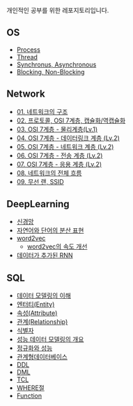 개인적인 공부를 위한 레포지토리입니다.

## OS
* [Process](https://github.com/ywoo121/TIL/blob/main/OS/Process.md)
* [Thread]()
* [Synchronus, Asynchronous](https://github.com/ywoo121/TIL/blob/main/OS/Synchronous_vs_Asynchronous.md)
* [Blocking, Non-Blocking](https://github.com/ywoo121/TIL/blob/main/OS/Blocking_vs_Non-Blocking.md)
 
## Network
* [01. 네트워크의 구조](https://github.com/ywoo121/TIL/blob/main/Network/01_network%2C%20packet%2C%20LAN%2C%20WAN.md)
* [02. 프로토콜, OSI 7계층, 캡슐화/역캡슐화](https://github.com/ywoo121/TIL/blob/main/Network/02_protocol%2C%20OSI7layer%2C%20capsulation.md)
* [03. OSI 7계층 - 물리계층(Lv.1)](https://github.com/ywoo121/TIL/blob/main/Network/03_OSI_physical_layer.md)
* [04. OSI 7계층 - 데이터링크 계층 (Lv.2)]()
* [05. OSI 7계층 - 네트워크 계층 (Lv.2)]()
* [06. OSI 7계층 - 전송 계층 (Lv.2)]()
* [07. OSI 7계층 - 응용 계층 (Lv.2)]()
* [08. 네트워크의 전체 흐름]()
* [09. 무선 랜, SSID]()

## DeepLearning
* [신경망](https://github.com/ywoo121/TIL/blob/main/DeepLearning/deep-learning-from-scratch-2/ch01/ch01.ipynb)
* [자연어와 단어의 분산 표현](https://github.com/ywoo121/TIL/tree/main/DeepLearning/deep-learning-from-scratch-2/ch02)
* [word2vec](https://github.com/ywoo121/TIL/blob/main/DeepLearning/deep-learning-from-scratch-2/ch03/ch03.ipynb)
  * [word2vec의 속도 개선](https://github.com/ywoo121/TIL/blob/main/DeepLearning/deep-learning-from-scratch-2/ch04/ch04.ipynb)
* [데이터가 추가된 RNN](https://github.com/ywoo121/TIL/blob/main/DeepLearning/deep-learning-from-scratch-2/ch06/ch06.ipynb)
  
## SQL
* [데이터 모델링의 이해](https://github.com/ywoo121/TIL/blob/main/SQL/1-1-1%20%EB%8D%B0%EC%9D%B4%ED%84%B0%20%EB%AA%A8%EB%8D%B8%EB%A7%81%EC%9D%98%20%EC%9D%B4%ED%95%B4.md)
* [엔터티(Entity)](https://github.com/ywoo121/TIL/blob/main/SQL/1-1-2.%20%EC%97%94%ED%84%B0%ED%8B%B0(Entity).md)
* [속성(Attribute)](https://github.com/ywoo121/TIL/blob/main/SQL/1-1-3.%20%EC%86%8D%EC%84%B1(Attribute).md)
* [관계(Relationship)](https://github.com/ywoo121/TIL/blob/main/SQL/1-1-4.%20%EA%B4%80%EA%B3%84(Relationship).md)
* [식별자](https://github.com/ywoo121/TIL/blob/main/SQL/1-1-5.%20%EC%8B%9D%EB%B3%84%EC%9E%90.md)
* [성능 데이터 모델링의 개요](https://github.com/ywoo121/TIL/blob/main/SQL/1-2-1.%20%EC%84%B1%EB%8A%A5%20%EB%8D%B0%EC%9D%B4%ED%84%B0%20%EB%AA%A8%EB%8D%B8%EB%A7%81%EC%9D%98%20%EA%B0%9C%EC%9A%94.md)
* [정규화와 성능](https://github.com/ywoo121/TIL/blob/main/SQL/1-2-2.%EC%A0%95%EA%B7%9C%ED%99%94%EC%99%80%20%EC%84%B1%EB%8A%A5.md)
* [관계형데이터베이스](https://github.com/ywoo121/TIL/blob/main/SQL/2-1-1.%EA%B4%80%EA%B3%84%ED%98%95%EB%8D%B0%EC%9D%B4%ED%84%B0%EB%B2%A0%EC%9D%B4%EC%8A%A4.md)
* [DDL](https://github.com/ywoo121/TIL/blob/main/SQL/2-1-2.%20DDL.md)
* [DML](https://github.com/ywoo121/TIL/blob/main/SQL/2-1-2.DML.md)
* [TCL](https://github.com/ywoo121/TIL/blob/main/SQL/2-1-3.TCL.md)
* [WHERE절](https://github.com/ywoo121/TIL/blob/main/SQL/2-1-4.WHERE%EC%A0%88.md)
* [Function](https://github.com/ywoo121/TIL/blob/main/SQL/2-1-5.Function.md)